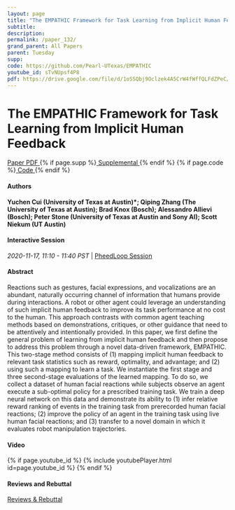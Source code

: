 ```yaml
---
layout: page
title: "The EMPATHIC Framework for Task Learning from Implicit Human Feedback"
subtitle: 
description:
permalink: /paper_132/
grand_parent: All Papers
parent: Tuesday
supp: 
code: https://github.com/Pearl-UTexas/EMPATHIC
youtube_id: sTvNUpsf4P8
pdf: https://drive.google.com/file/d/1oSSQbj9Oclzek4A5CrW4fWffQLFdZPeC/view
---
```


# The EMPATHIC Framework for Task Learning from Implicit Human Feedback

<a href="https://drive.google.com/file/d/1oSSQbj9Oclzek4A5CrW4fWffQLFdZPeC/view" target="_blank" rel="noopener noreferrer" class="btn btn-blue"><i class="fa fa-file-text-o" aria-hidden="true"></i> Paper PDF </a> {% if page.supp %}<a href="" target="_blank" rel="noopener noreferrer" class="btn btn-green"><i class="fa fa-file-text-o" aria-hidden="true"></i> Supplemental </a>{% endif %} {% if page.code %}<a href="https://github.com/Pearl-UTexas/EMPATHIC" target="_blank" rel="noopener noreferrer" class="btn"><i class="fa fa-github" aria-hidden="true"></i> Code </a>{% endif %} 

#### Authors
**Yuchen Cui (University of Texas at Austin)*; Qiping Zhang (The University of Texas at Austin); Brad Knox (Bosch); Alessandro Allievi (Bosch); Peter Stone (University of Texas at Austin and Sony AI); Scott Niekum (UT Austin)**

#### Interactive Session
<em>2020-11-17, 11:10 - 11:40 PST </em> | <a href="https://pheedloop.com/corl2020/virtual/?page=sessions&section=SES3Q82SZFQQA262S" target="_blank" rel="noopener noreferrer"> PheedLoop Session <i class="fa fa-external-link" aria-hidden="true"></i> </a> 

#### Abstract
Reactions such as gestures, facial expressions, and vocalizations are an abundant, naturally occurring channel of information that humans provide during interactions. A robot or other agent could leverage an understanding of such implicit human feedback to improve its task performance at no cost to the human. This approach contrasts with common agent teaching methods based on demonstrations, critiques, or other guidance that need to be attentively and intentionally provided. In this paper, we first define the general problem of learning from implicit human feedback and then propose to address this problem through a novel data-driven framework, EMPATHIC. This two-stage method consists of (1) mapping implicit human feedback to relevant task statistics such as reward, optimality, and advantage; and (2) using such a mapping to learn a task. We instantiate the first stage and three second-stage evaluations of the learned mapping. To do so, we collect a dataset of human facial reactions while subjects observe an agent execute a sub-optimal policy for a prescribed training task. We train a deep neural network on this data and demonstrate its ability to (1) infer relative reward ranking of events in the training task from prerecorded human facial reactions; (2) improve the policy of an agent in the training task using live human facial reactions; and (3) transfer to a novel domain in which it evaluates robot manipulation trajectories.

#### Video
{% if page.youtube_id %}
{% include youtubePlayer.html id=page.youtube_id %}
{% endif %}

#### Reviews and Rebuttal
<a href="https://drive.google.com/file/d/164QNDPamBghlX9yAf5E2L4jIDqasnFBA/view" target="_blank" rel="noopener noreferrer" class="btn btn-purple"><i class="fa fa-pencil-square-o" aria-hidden="true"></i> Reviews & Rebuttal </a>

